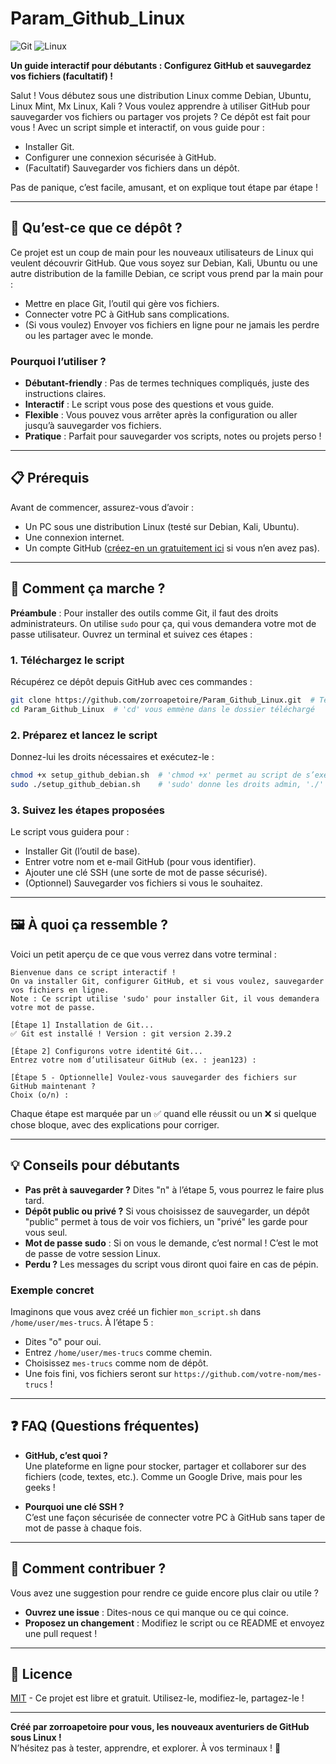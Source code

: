 # Param_Github_Linux
![Git](https://img.shields.io/badge/Git-Ready-green) ![Linux](https://img.shields.io/badge/Debian%20%26%20Kali-blue)  

**Un guide interactif pour débutants : Configurez GitHub et sauvegardez vos fichiers (facultatif) !**

Salut ! Vous débutez sous une distribution Linux comme Debian, Ubuntu, Linux Mint, Mx Linux, Kali ? 
Vous voulez apprendre à utiliser GitHub pour sauvegarder vos fichiers ou partager vos projets ? Ce dépôt est fait pour vous ! 
Avec un script simple et interactif, on vous guide pour :

- Installer Git.
- Configurer une connexion sécurisée à GitHub.
- (Facultatif) Sauvegarder vos fichiers dans un dépôt.

Pas de panique, c’est facile, amusant, et on explique tout étape par étape !

---

## 🌟 Qu’est-ce que ce dépôt ?

Ce projet est un coup de main pour les nouveaux utilisateurs de Linux qui veulent découvrir GitHub. 
Que vous soyez sur Debian, Kali, Ubuntu ou une autre distribution de la famille Debian, ce script vous prend par la main pour :

- Mettre en place Git, l’outil qui gère vos fichiers.
- Connecter votre PC à GitHub sans complications.
- (Si vous voulez) Envoyer vos fichiers en ligne pour ne jamais les perdre ou les partager avec le monde.

### Pourquoi l’utiliser ?
- **Débutant-friendly** : Pas de termes techniques compliqués, juste des instructions claires.
- **Interactif** : Le script vous pose des questions et vous guide.
- **Flexible** : Vous pouvez vous arrêter après la configuration ou aller jusqu’à sauvegarder vos fichiers.
- **Pratique** : Parfait pour sauvegarder vos scripts, notes ou projets perso !

---

## 📋 Prérequis

Avant de commencer, assurez-vous d’avoir :

- Un PC sous une distribution Linux (testé sur Debian, Kali, Ubuntu).
- Une connexion internet.
- Un compte GitHub ([créez-en un gratuitement ici](https://github.com) si vous n’en avez pas).

---

## 🎯 Comment ça marche ?

**Préambule** : Pour installer des outils comme Git, il faut des droits administrateurs. 
On utilise `sudo` pour ça, qui vous demandera votre mot de passe utilisateur. 
Ouvrez un terminal et suivez ces étapes :

### 1. Téléchargez le script
Récupérez ce dépôt depuis GitHub avec ces commandes :
```bash
git clone https://github.com/zorroapetoire/Param_Github_Linux.git  # Télécharge le dépôt sur votre PC
cd Param_Github_Linux  # 'cd' vous emmène dans le dossier téléchargé
```

### 2. Préparez et lancez le script
Donnez-lui les droits nécessaires et exécutez-le :
```bash
chmod +x setup_github_debian.sh  # 'chmod +x' permet au script de s’exécuter
sudo ./setup_github_debian.sh    # 'sudo' donne les droits admin, './' lance le script
```

### 3. Suivez les étapes proposées
Le script vous guidera pour :
- Installer Git (l’outil de base).
- Entrer votre nom et e-mail GitHub (pour vous identifier).
- Ajouter une clé SSH (une sorte de mot de passe sécurisé).
- (Optionnel) Sauvegarder vos fichiers si vous le souhaitez.

---

## 🖼️ À quoi ça ressemble ?

Voici un petit aperçu de ce que vous verrez dans votre terminal :

```
Bienvenue dans ce script interactif !
On va installer Git, configurer GitHub, et si vous voulez, sauvegarder vos fichiers en ligne.
Note : Ce script utilise 'sudo' pour installer Git, il vous demandera votre mot de passe.

[Étape 1] Installation de Git...
✅ Git est installé ! Version : git version 2.39.2

[Étape 2] Configurons votre identité Git...
Entrez votre nom d’utilisateur GitHub (ex. : jean123) :

[Étape 5 - Optionnelle] Voulez-vous sauvegarder des fichiers sur GitHub maintenant ?
Choix (o/n) :
```

Chaque étape est marquée par un ✅ quand elle réussit ou un ❌ si quelque chose bloque, avec des explications pour corriger.

---

## 💡 Conseils pour débutants

- **Pas prêt à sauvegarder ?** Dites "n" à l’étape 5, vous pourrez le faire plus tard.
- **Dépôt public ou privé ?** Si vous choisissez de sauvegarder, un dépôt "public" permet à tous de voir vos fichiers, un "privé" les garde pour vous seul.
- **Mot de passe sudo** : Si on vous le demande, c’est normal ! C’est le mot de passe de votre session Linux.
- **Perdu ?** Les messages du script vous diront quoi faire en cas de pépin.

### Exemple concret
Imaginons que vous avez créé un fichier `mon_script.sh` dans `/home/user/mes-trucs`. À l’étape 5 :
- Dites "o" pour oui.
- Entrez `/home/user/mes-trucs` comme chemin.
- Choisissez `mes-trucs` comme nom de dépôt.
- Une fois fini, vos fichiers seront sur `https://github.com/votre-nom/mes-trucs` !

---

## ❓ FAQ (Questions fréquentes)

- **GitHub, c’est quoi ?**  
  Une plateforme en ligne pour stocker, partager et collaborer sur des fichiers (code, textes, etc.). Comme un Google Drive, mais pour les geeks !

- **Pourquoi une clé SSH ?**  
  C’est une façon sécurisée de connecter votre PC à GitHub sans taper de mot de passe à chaque fois.

---

## 🤝 Comment contribuer ?

Vous avez une suggestion pour rendre ce guide encore plus clair ou utile ?  
- **Ouvrez une issue** : Dites-nous ce qui manque ou ce qui coince.
- **Proposez un changement** : Modifiez le script ou ce README et envoyez une pull request !

---

## 📜 Licence

[MIT](LICENSE) - Ce projet est libre et gratuit. Utilisez-le, modifiez-le, partagez-le !

---

**Créé par zorroapetoire pour vous, les nouveaux aventuriers de GitHub sous Linux !**  
N’hésitez pas à tester, apprendre, et explorer. À vos terminaux ! 🚀

```
